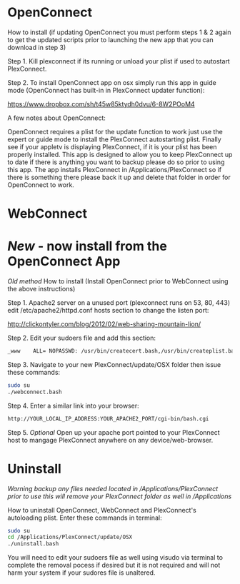 # OpenConnect

How to install  (if updating OpenConnect you must perform steps 1 & 2 again to get the updated scripts prior to launching the new app that you can download in step 3)

Step 1. Kill plexconnect if its running or unload your plist if used to autostart PlexConnect.

Step 2. To install OpenConnect app on osx simply run this app in guide mode (OpenConnect has built-in in PlexConnect updater function):

https://www.dropbox.com/sh/t45w85ktydh0dvu/6-8W2POoM4

A few notes about OpenConnect:

OpenConnect requires a plist for the update function to work just use the expert or guide mode to install the PlexConnect autostarting plist. Finally see if your appletv is displaying PlexConnect, if it is your plist has been properly installed. This app is designed to allow you to keep PlexConnect up to date if there is anything you want to backup please do so prior to using this app. The app installs PlexConnect in /Applications/PlexConnect so if there is something there please back it up and delete that folder in order for OpenConnect to work.

# WebConnect 
# *New* - now install from the OpenConnect App

*Old method* How to install (Install OpenConnect prior to WebConnect using the above instructions)

Step 1. Apache2 server on a unused port (plexconnect runs on 53, 80, 443) edit /etc/apache2/httpd.conf hosts section to change the listen port:

http://clickontyler.com/blog/2012/02/web-sharing-mountain-lion/

Step 2. Edit your sudoers file and add this section:
```sh
_www    ALL= NOPASSWD: /usr/bin/createcert.bash,/usr/bin/createplist.bash,/usr/bin/update.bash,/usr/bin/start.bash,/usr/bin/stop.bash,/usr/bin/restart.bash,/usr/bin/status.bash,/usr/bin/reboot.bash,/usr/bin/removecerts.bash,/usr/bin/createimovie.bash,/usr/bin/createwsj.bash,/usr/bin/lock.bash,/usr/bin/trash.bash
```
Step 3. Navigate to your new PlexConnect/update/OSX folder then issue these commands:
```sh
sudo su
./webconnect.bash
```
Step 4. Enter a similar link into your browser:
```sh
http://YOUR_LOCAL_IP_ADDRESS:YOUR_APACHE2_PORT/cgi-bin/bash.cgi
```
Step 5. *Optional* Open up your apache port pointed to your PlexConnect host to mangage PlexConnect anywhere on any device/web-browser.

# Uninstall

*Warning backup any files needed located in /Applications/PlexConnect prior to use this will remove your PlexConnect folder as well in /Applications*

How to uninstall OpenConnect, WebConnect and PlexConnect's autoloading plist. Enter these commands in terminal:
```sh
sudo su
cd /Applications/PlexConnect/update/OSX
./uninstall.bash
```
You will need to edit your sudoers file as well using visudo via terminal to complete the removal pocess if desired but it is not required and will not harm your system if your sudores file is unaltered.
